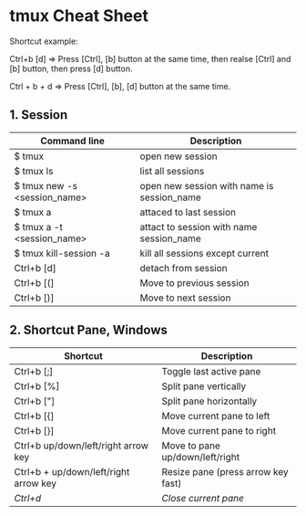 # tmux Cheat Sheet
Shortcut example: 

Ctrl+b [d] => Press [Ctrl], [b] button at the same time, then realse [Ctrl] and [b] button, then press [d] button.

Ctrl + b + d => Press [Ctrl], [b], [d] button at the same time.
## 1. Session

|Command line                   | Description|
|-------------------------------|------------|
|$ tmux                         | open new session|
|$ tmux ls                      |list all sessions|
|$ tmux new -s <session_name>   | open new session with name is session_name|
|$ tmux a                       | attaced to last session|
|$ tmux a -t <session_name>     | attact to session with name session_name|
|$ tmux kill-session -a         | kill all sessions except current|
|Ctrl+b  [d]                   |detach from session|
|Ctrl+b  [(]                   | Move to previous session|
|Ctrl+b  [)]                   | Move to next session|

## 2. Shortcut Pane, Windows

|Shortcut           |Description        |
|-------------------|-------------------|
|Ctrl+b  [;]       |Toggle last active pane|
|Ctrl+b  [%]       |Split pane vertically|
|Ctrl+b  ["]       |Split pane horizontally|
|Ctrl+b  [{]       |Move current pane to left|
|Ctrl+b  [}]       |Move current pane to right|
|Ctrl+b  up/down/left/right arrow key| Move to pane up/down/left/right|
|Ctrl+b + up/down/left/right arrow key| Resize pane (press arrow key fast)|
|*Ctrl+d*           |*Close current pane*|
